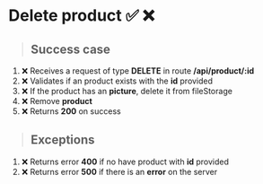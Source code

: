 # Delete product ✅ ❌

> ## Success case

01. ❌ Receives a request of type **DELETE** in route **/api/product/:id**
00. ❌ Validates if an product exists with the **id** provided
00. ❌ If the product has an **picture**, delete it from fileStorage
00. ❌ Remove **product**
00. ❌ Returns **200** on success

> ## Exceptions

01. ❌ Returns error **400** if no have product with **id** provided
00. ❌ Returns error **500** if there is an **error** on the server
